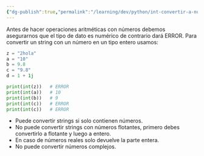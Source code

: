 ```yaml
---
{"dg-publish":true,"permalink":"/learning/dev/python/int-convertir-a-numeros-enteros-en-python/","created":"2024-05-29T18:14","updated":"2024-07-20T17:00"}
---
```


Antes de hacer operaciones aritméticas con números debemos asegurarnos que el tipo de dato es numérico de contrario dará ERROR. Para convertir un string con un número en un tipo entero usamos:
```py
z = "2hola"
a = "10"
b = 9.8
c = "9.8"
d = 1 + 1j

print(int(z))   # ERROR
print(int(a))   # 10
print(int(b))   # 9
print(int(c))   # ERROR
print(int(c))   # ERROR
```
- Puede convertir strings si solo contienen números.
- No puede convertir strings con números flotantes, primero debes convertirlo a flotante y luego a entero.
- En caso de números reales solo devuelve la parte entera.
- No puede convertir números complejos.